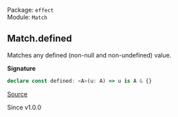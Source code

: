 Package: `effect`<br />
Module: `Match`<br />

## Match.defined

Matches any defined (non-null and non-undefined) value.

**Signature**

```ts
declare const defined: <A>(u: A) => u is A & {}
```

[Source](https://github.com/Effect-TS/effect/tree/main/packages/effect/src/Match.ts#L993)

Since v1.0.0